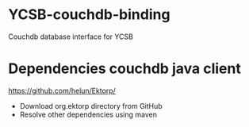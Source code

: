 YCSB-couchdb-binding
====================

Couchdb database interface for YCSB

Dependencies couchdb java client
================================

https://github.com/helun/Ektorp/

* Download org.ektorp directory from GitHub
* Resolve other dependencies using maven
